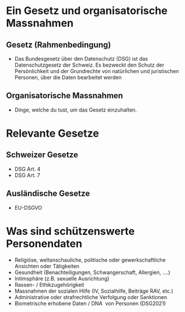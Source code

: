 # Ein Gesetz und organisatorische Massnahmen
## Gesetz (Rahmenbedingung)
- Das Bundesgesetz über den Datenschutz (DSG) ist das Datenschutzgesetz der Schweiz. Es bezweckt den Schutz der Persönlichkeit und der Grundrechte von natürlichen und juristischen Personen, über die Daten bearbeitet werden
## Organisatorische Massnahmen
- Dinge, welche du tust, um das Gesetz einzuhalten.
# Relevante Gesetze
## Schweizer Gesetze
- DSG Art. 4
- DSG Art. 7
## Ausländische Gesetze
- EU-DSGVO
# Was sind schützenswerte Personendaten
- Religiöse, weltanschauliche, politische oder gewerkschaftliche Ansichten oder Tätigkeiten
- Gesundheit (Benachteiligungen, Schwangerschaft, Allergien, ….)
- Intimsphäre (z.B. sexuelle Ausrichtung)
- Rassen- / Ethikzugehörigkeit
- Massnahmen der sozialen Hilfe (IV, Sozialhilfe, Beiträge RAV, etc.)
- Administrative oder strafrechtliche Verfolgung oder Sanktionen
- Biometrische erhobene Daten / DNA  von Personen (DSG2021)